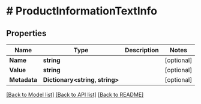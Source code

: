 # # ProductInformationTextInfo


## Properties 


Name | Type | Description | Notes
------------ | ------------- | ------------- | -------------
**Name**| **string** |   | [optional]
**Value**| **string** |   | [optional]
**Metadata**| **Dictionary<string, string>** |   | [optional]


[[Back to Model list]](../../README.md#models) [[Back to API list]](../../README.md#endpoints) [[Back to README]](../../README.md)

